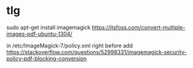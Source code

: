 # tlg
sudo apt-get install imagemagick
https://itsfoss.com/convert-multiple-images-pdf-ubuntu-1304/

in /etc/ImageMagick-7/policy.xml
right before </policymap>
add 
<policy domain="coder" rights="read | write" pattern="PDF" />
https://stackoverflow.com/questions/52998331/imagemagick-security-policy-pdf-blocking-conversion



